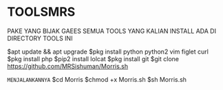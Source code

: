 # TOOLSMRS
PAKE YANG BIJAK GAEES 
SEMUA TOOLS YANG KALIAN INSTALL ADA DI DIRECTORY TOOLS INI


$apt update && apt upgrade
$pkg install python python2 vim figlet curl
$pkg install php
$pip2 install lolcat
$pkg install git
$git clone https://github.com/MRSishuman/Morris.sh

```MENJALANKANNYA```
$cd Morris
$chmod +x Morris.sh
$sh Morris.sh

